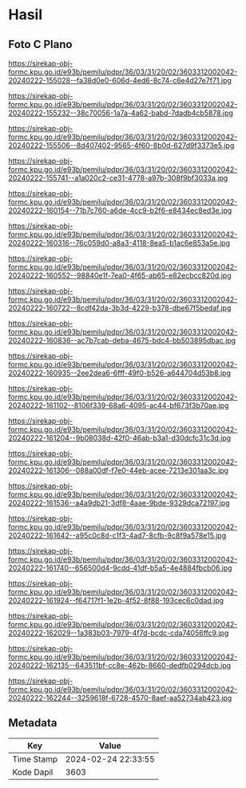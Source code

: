 # Hasil

## Foto C Plano

https://sirekap-obj-formc.kpu.go.id/e93b/pemilu/pdpr/36/03/31/20/02/3603312002042-20240222-155028--fa38d0e0-606d-4ed6-8c74-c6e4d27e7f71.jpg

https://sirekap-obj-formc.kpu.go.id/e93b/pemilu/pdpr/36/03/31/20/02/3603312002042-20240222-155232--38c70056-1a7a-4a62-babd-7dadb4cb5878.jpg

https://sirekap-obj-formc.kpu.go.id/e93b/pemilu/pdpr/36/03/31/20/02/3603312002042-20240222-155506--8d407402-9565-4f60-8b0d-627d9f3373e5.jpg

https://sirekap-obj-formc.kpu.go.id/e93b/pemilu/pdpr/36/03/31/20/02/3603312002042-20240222-155741--a1a020c2-ce31-4778-a97b-308f9bf3033a.jpg

https://sirekap-obj-formc.kpu.go.id/e93b/pemilu/pdpr/36/03/31/20/02/3603312002042-20240222-160154--71b7c760-a6de-4cc9-b2f6-e8434ec8ed3e.jpg

https://sirekap-obj-formc.kpu.go.id/e93b/pemilu/pdpr/36/03/31/20/02/3603312002042-20240222-160316--76c059d0-a8a3-4118-8ea5-b1ac6e853a5e.jpg

https://sirekap-obj-formc.kpu.go.id/e93b/pemilu/pdpr/36/03/31/20/02/3603312002042-20240222-160552--98840e1f-7ea0-4f65-ab65-e82ecbcc820d.jpg

https://sirekap-obj-formc.kpu.go.id/e93b/pemilu/pdpr/36/03/31/20/02/3603312002042-20240222-160722--8cdf42da-3b3d-4229-b378-dbe67f5bedaf.jpg

https://sirekap-obj-formc.kpu.go.id/e93b/pemilu/pdpr/36/03/31/20/02/3603312002042-20240222-160836--ac7b7cab-deba-4675-bdc4-bb503895dbac.jpg

https://sirekap-obj-formc.kpu.go.id/e93b/pemilu/pdpr/36/03/31/20/02/3603312002042-20240222-160935--2ee2dea6-6fff-49f0-b526-a644704d53b8.jpg

https://sirekap-obj-formc.kpu.go.id/e93b/pemilu/pdpr/36/03/31/20/02/3603312002042-20240222-161102--8106f339-68a6-4095-ac44-bf673f3b70ae.jpg

https://sirekap-obj-formc.kpu.go.id/e93b/pemilu/pdpr/36/03/31/20/02/3603312002042-20240222-161204--9b08038d-42f0-46ab-b3a1-d30dcfc31c3d.jpg

https://sirekap-obj-formc.kpu.go.id/e93b/pemilu/pdpr/36/03/31/20/02/3603312002042-20240222-161306--088a00df-f7e0-44eb-acee-7213e301aa3c.jpg

https://sirekap-obj-formc.kpu.go.id/e93b/pemilu/pdpr/36/03/31/20/02/3603312002042-20240222-161536--a4a9db21-3df8-4aae-9bde-9329dca72197.jpg

https://sirekap-obj-formc.kpu.go.id/e93b/pemilu/pdpr/36/03/31/20/02/3603312002042-20240222-161642--a95c0c8d-c1f3-4ad7-8cfb-9c8f9a578e15.jpg

https://sirekap-obj-formc.kpu.go.id/e93b/pemilu/pdpr/36/03/31/20/02/3603312002042-20240222-161740--656500d4-9cdd-41df-b5a5-4e4884fbcb06.jpg

https://sirekap-obj-formc.kpu.go.id/e93b/pemilu/pdpr/36/03/31/20/02/3603312002042-20240222-161924--f64717f1-1e2b-4f52-8f88-193cec6c0dad.jpg

https://sirekap-obj-formc.kpu.go.id/e93b/pemilu/pdpr/36/03/31/20/02/3603312002042-20240222-162029--1a383b03-7979-4f7d-bcdc-cda74056ffc9.jpg

https://sirekap-obj-formc.kpu.go.id/e93b/pemilu/pdpr/36/03/31/20/02/3603312002042-20240222-162135--643511bf-cc8e-462b-8660-dedfb0294dcb.jpg

https://sirekap-obj-formc.kpu.go.id/e93b/pemilu/pdpr/36/03/31/20/02/3603312002042-20240222-162244--3259618f-6728-4570-8aef-aa52734ab423.jpg


## Metadata

| Key        | Value               |
| ---------- | ------------------- |
| Time Stamp | 2024-02-24 22:33:55 |
| Kode Dapil | 3603                |




